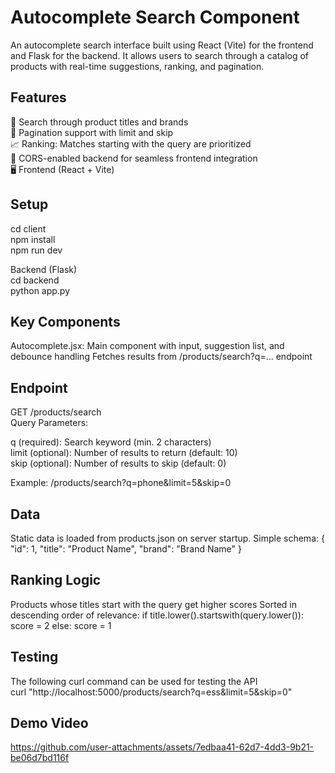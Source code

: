 # Autocomplete Search Component

An autocomplete search interface built using React (Vite) for the frontend and Flask for the backend. It allows users to search through a catalog of products with real-time suggestions, ranking, and pagination.

## Features

🔎 Search through product titles and brands \
📄 Pagination support with limit and skip \
📈 Ranking: Matches starting with the query are prioritized \
🔄 CORS-enabled backend for seamless frontend integration \
🖥️ Frontend (React + Vite)


## Setup
cd client \
npm install \
npm run dev 

Backend (Flask) \
cd backend \
python app.py 

## Key Components
Autocomplete.jsx: Main component with input, suggestion list, and debounce handling
Fetches results from /products/search?q=... endpoint

## Endpoint
GET /products/search \
Query Parameters: 

q (required): Search keyword (min. 2 characters) \
limit (optional): Number of results to return (default: 10) \
skip (optional): Number of results to skip (default: 0) 

Example:
/products/search?q=phone&limit=5&skip=0

## Data

Static data is loaded from products.json on server startup.
Simple schema:
{
  "id": 1,
  "title": "Product Name",
  "brand": "Brand Name"
}

## Ranking Logic
Products whose titles start with the query get higher scores
Sorted in descending order of relevance:
if title.lower().startswith(query.lower()):
    score = 2
else:
    score = 1

## Testing
The following curl command can be used for testing the API \
curl "http://localhost:5000/products/search?q=ess&limit=5&skip=0"




## Demo Video

https://github.com/user-attachments/assets/7edbaa41-62d7-4dd3-9b21-be06d7bd116f



